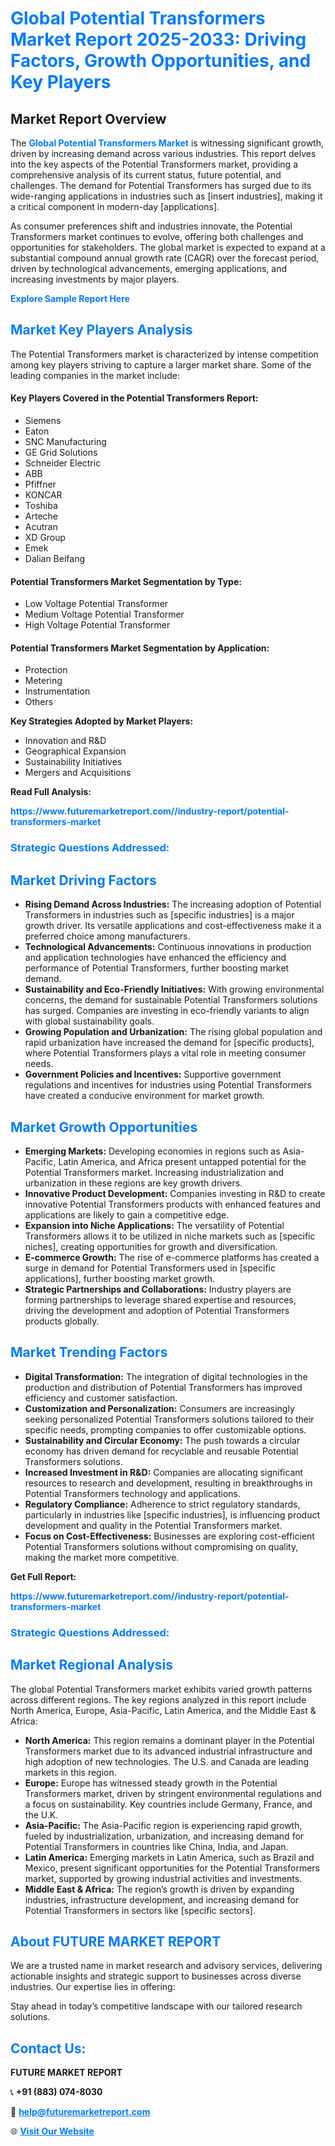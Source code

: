<h1 style="color: #007BFF;">Global Potential Transformers Market Report 2025-2033: Driving Factors, Growth Opportunities, and Key Players</h1>

<section id="overview">
<h2>Market Report Overview</h2>
<p>The <a href="https://www.futuremarketreport.com//industry-report/potential-transformers-market" style="color: #007BFF; text-decoration: none;"><strong>Global Potential Transformers Market</strong></a> is witnessing significant growth, driven by increasing demand across various industries. This report delves into the key aspects of the Potential Transformers market, providing a comprehensive analysis of its current status, future potential, and challenges. The demand for Potential Transformers has surged due to its wide-ranging applications in industries such as [insert industries], making it a critical component in modern-day [applications].</p>
<p>As consumer preferences shift and industries innovate, the Potential Transformers market continues to evolve, offering both challenges and opportunities for stakeholders. The global market is expected to expand at a substantial compound annual growth rate (CAGR) over the forecast period, driven by technological advancements, emerging applications, and increasing investments by major players.</p>
</section>

<section id="overview">
<p><a href="https://www.futuremarketreport.com//request-sample/reportId=81993" style="color: #007BFF; text-decoration: none;"><strong>Explore Sample Report Here</strong></a></p>
</section>

<section id="key-players">
<h2 style="color: #007BFF;">Market Key Players Analysis</h2>
<p>The Potential Transformers market is characterized by intense competition among key players striving to capture a larger market share. Some of the leading companies in the market include:</p>
<h4>Key Players Covered in the Potential Transformers Report:</h4>
<ul><li>Siemens</li><li>Eaton</li><li>SNC Manufacturing</li><li>GE Grid Solutions</li><li>Schneider Electric</li><li>ABB</li><li>Pfiffner</li><li>KONCAR</li><li>Toshiba</li><li>Arteche</li><li>Acutran</li><li>XD Group</li><li>Emek</li><li>Dalian Beifang</li></ul>
<h4>Potential Transformers Market Segmentation by Type:</h4>
<ul><li>Low Voltage Potential Transformer</li><li>Medium Voltage Potential Transformer</li><li>High Voltage Potential Transformer</li></ul>

<h4>Potential Transformers Market Segmentation by Application:</h4>
<ul><li>Protection</li><li>Metering</li><li>Instrumentation</li><li>Others</li></ul>
<p><strong>Key Strategies Adopted by Market Players:</strong></p>
<ul>
<li>Innovation and R&D</li>
<li>Geographical Expansion</li>
<li>Sustainability Initiatives</li>
<li>Mergers and Acquisitions</li>
</ul>
</section>

<section>
<p><strong>Read Full Analysis: </strong></p><a href="https://www.futuremarketreport.com//industry-report/potential-transformers-market" style="color: #007BFF; text-decoration: none;"><strong>https://www.futuremarketreport.com//industry-report/potential-transformers-market</strong></a>
<h3 style="color: #007BFF;">Strategic Questions Addressed:</h3>
</section>

<section id="driving-factors">
<h2 style="color: #007BFF;">Market Driving Factors</h2>
<ul>
<li><strong>Rising Demand Across Industries:</strong> The increasing adoption of Potential Transformers in industries such as [specific industries] is a major growth driver. Its versatile applications and cost-effectiveness make it a preferred choice among manufacturers.</li>
<li><strong>Technological Advancements:</strong> Continuous innovations in production and application technologies have enhanced the efficiency and performance of Potential Transformers, further boosting market demand.</li>
<li><strong>Sustainability and Eco-Friendly Initiatives:</strong> With growing environmental concerns, the demand for sustainable Potential Transformers solutions has surged. Companies are investing in eco-friendly variants to align with global sustainability goals.</li>
<li><strong>Growing Population and Urbanization:</strong> The rising global population and rapid urbanization have increased the demand for [specific products], where Potential Transformers plays a vital role in meeting consumer needs.</li>
<li><strong>Government Policies and Incentives:</strong> Supportive government regulations and incentives for industries using Potential Transformers have created a conducive environment for market growth.</li>
</ul>
</section>

<section id="growth-opportunities">
<h2 style="color: #007BFF;">Market Growth Opportunities</h2>
<ul>
<li><strong>Emerging Markets:</strong> Developing economies in regions such as Asia-Pacific, Latin America, and Africa present untapped potential for the Potential Transformers market. Increasing industrialization and urbanization in these regions are key growth drivers.</li>
<li><strong>Innovative Product Development:</strong> Companies investing in R&D to create innovative Potential Transformers products with enhanced features and applications are likely to gain a competitive edge.</li>
<li><strong>Expansion into Niche Applications:</strong> The versatility of Potential Transformers allows it to be utilized in niche markets such as [specific niches], creating opportunities for growth and diversification.</li>
<li><strong>E-commerce Growth:</strong> The rise of e-commerce platforms has created a surge in demand for Potential Transformers used in [specific applications], further boosting market growth.</li>
<li><strong>Strategic Partnerships and Collaborations:</strong> Industry players are forming partnerships to leverage shared expertise and resources, driving the development and adoption of Potential Transformers products globally.</li>
</ul>
</section>

<section id="trending-factors">
<h2 style="color: #007BFF;">Market Trending Factors</h2>
<ul>
<li><strong>Digital Transformation:</strong> The integration of digital technologies in the production and distribution of Potential Transformers has improved efficiency and customer satisfaction.</li>
<li><strong>Customization and Personalization:</strong> Consumers are increasingly seeking personalized Potential Transformers solutions tailored to their specific needs, prompting companies to offer customizable options.</li>
<li><strong>Sustainability and Circular Economy:</strong> The push towards a circular economy has driven demand for recyclable and reusable Potential Transformers solutions.</li>
<li><strong>Increased Investment in R&D:</strong> Companies are allocating significant resources to research and development, resulting in breakthroughs in Potential Transformers technology and applications.</li>
<li><strong>Regulatory Compliance:</strong> Adherence to strict regulatory standards, particularly in industries like [specific industries], is influencing product development and quality in the Potential Transformers market.</li>
<li><strong>Focus on Cost-Effectiveness:</strong> Businesses are exploring cost-efficient Potential Transformers solutions without compromising on quality, making the market more competitive.</li>
</ul>
</section>

<section>
<p><strong>Get Full Report: </strong></p><a href="https://www.futuremarketreport.com//industry-report/potential-transformers-market" style="color: #007BFF; text-decoration: none;"><strong>https://www.futuremarketreport.com//industry-report/potential-transformers-market</strong></a>
<h3 style="color: #007BFF;">Strategic Questions Addressed:</h3>
</section>


<section id="regional-analysis">
<h2 style="color: #007BFF;">Market Regional Analysis</h2>
<p>The global Potential Transformers market exhibits varied growth patterns across different regions. The key regions analyzed in this report include North America, Europe, Asia-Pacific, Latin America, and the Middle East & Africa:</p>
<ul>
<li><strong>North America:</strong> This region remains a dominant player in the Potential Transformers market due to its advanced industrial infrastructure and high adoption of new technologies. The U.S. and Canada are leading markets in this region.</li>
<li><strong>Europe:</strong> Europe has witnessed steady growth in the Potential Transformers market, driven by stringent environmental regulations and a focus on sustainability. Key countries include Germany, France, and the U.K.</li>
<li><strong>Asia-Pacific:</strong> The Asia-Pacific region is experiencing rapid growth, fueled by industrialization, urbanization, and increasing demand for Potential Transformers in countries like China, India, and Japan.</li>
<li><strong>Latin America:</strong> Emerging markets in Latin America, such as Brazil and Mexico, present significant opportunities for the Potential Transformers market, supported by growing industrial activities and investments.</li>
<li><strong>Middle East & Africa:</strong> The region’s growth is driven by expanding industries, infrastructure development, and increasing demand for Potential Transformers in sectors like [specific sectors].</li>
</ul>
</section>

<footer>
<h2 style="color: #007BFF;">About FUTURE MARKET REPORT</h2>
<p>We are a trusted name in market research and advisory services, delivering actionable insights and strategic support to businesses across diverse industries. Our expertise lies in offering:</p>

<p>Stay ahead in today’s competitive landscape with our tailored research solutions.</p>

<h2 style="color: #007BFF;">Contact Us:</h2>
<p><strong>FUTURE MARKET REPORT</strong></p>
<p>📞 <strong>+91 (883) 074-8030</strong></p>
<p>📧 <strong><a href="mailto:help@futuremarketreport.com" style="color: #007BFF;">help@futuremarketreport.com</a></strong></p>
<p>🌐 <strong><a href="https://www.futuremarketreport.com/" style="color: #007BFF;">Visit Our Website</a></strong></p>
</footer>